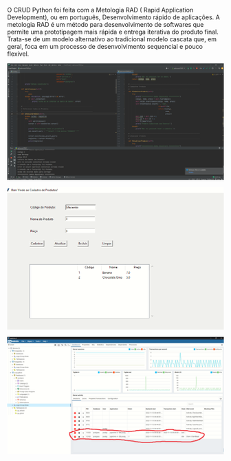 O CRUD Python foi feita com a Metologia RAD ( Rapid Application Development), ou em português, Desenvolvimento rápido de aplicações. A metologia RAD é um método para desenvolvimento de softwares que permite uma prototipagem mais rápida e entrega iterativa do produto final. Trata-se de um modelo alternativo ao tradicional modelo cascata que, em geral, foca em um processo de desenvolvimento sequencial e pouco flexível.

![Sem título](https://raw.githubusercontent.com/vitorraangeldp/sistema-rad/master/imagens/a.png) 

![Sem título](https://raw.githubusercontent.com/vitorraangeldp/sistema-rad/master/imagens/b.png)

![Sem título](https://raw.githubusercontent.com/vitorraangeldp/sistema-rad/master/imagens/c.png)
